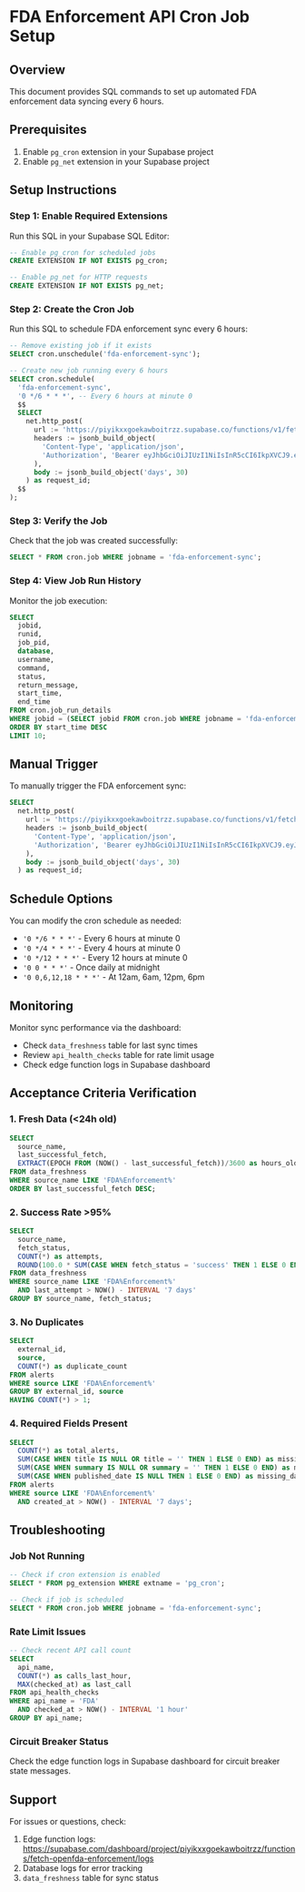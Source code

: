 # FDA Enforcement API Cron Job Setup

## Overview
This document provides SQL commands to set up automated FDA enforcement data syncing every 6 hours.

## Prerequisites
1. Enable `pg_cron` extension in your Supabase project
2. Enable `pg_net` extension in your Supabase project

## Setup Instructions

### Step 1: Enable Required Extensions
Run this SQL in your Supabase SQL Editor:

```sql
-- Enable pg_cron for scheduled jobs
CREATE EXTENSION IF NOT EXISTS pg_cron;

-- Enable pg_net for HTTP requests
CREATE EXTENSION IF NOT EXISTS pg_net;
```

### Step 2: Create the Cron Job
Run this SQL to schedule FDA enforcement sync every 6 hours:

```sql
-- Remove existing job if it exists
SELECT cron.unschedule('fda-enforcement-sync');

-- Create new job running every 6 hours
SELECT cron.schedule(
  'fda-enforcement-sync',
  '0 */6 * * *', -- Every 6 hours at minute 0
  $$
  SELECT
    net.http_post(
      url := 'https://piyikxxgoekawboitrzz.supabase.co/functions/v1/fetch-openfda-enforcement',
      headers := jsonb_build_object(
        'Content-Type', 'application/json',
        'Authorization', 'Bearer eyJhbGciOiJIUzI1NiIsInR5cCI6IkpXVCJ9.eyJpc3MiOiJzdXBhYmFzZSIsInJlZiI6InBpeWlreHhnb2VrYXdib2l0cnp6Iiwicm9sZSI6ImFub24iLCJpYXQiOjE3NTI5MDM2MjUsImV4cCI6MjA2ODQ3OTYyNX0.YfgCG-BorBSfyXk4MdIxko9AHT4-ef0MfO24rCpjy94'
      ),
      body := jsonb_build_object('days', 30)
    ) as request_id;
  $$
);
```

### Step 3: Verify the Job
Check that the job was created successfully:

```sql
SELECT * FROM cron.job WHERE jobname = 'fda-enforcement-sync';
```

### Step 4: View Job Run History
Monitor the job execution:

```sql
SELECT 
  jobid,
  runid,
  job_pid,
  database,
  username,
  command,
  status,
  return_message,
  start_time,
  end_time
FROM cron.job_run_details 
WHERE jobid = (SELECT jobid FROM cron.job WHERE jobname = 'fda-enforcement-sync')
ORDER BY start_time DESC
LIMIT 10;
```

## Manual Trigger
To manually trigger the FDA enforcement sync:

```sql
SELECT
  net.http_post(
    url := 'https://piyikxxgoekawboitrzz.supabase.co/functions/v1/fetch-openfda-enforcement',
    headers := jsonb_build_object(
      'Content-Type', 'application/json',
      'Authorization', 'Bearer eyJhbGciOiJIUzI1NiIsInR5cCI6IkpXVCJ9.eyJpc3MiOiJzdXBhYmFzZSIsInJlZiI6InBpeWlreHhnb2VrYXdib2l0cnp6Iiwicm9sZSI6ImFub24iLCJpYXQiOjE3NTI5MDM2MjUsImV4cCI6MjA2ODQ3OTYyNX0.YfgCG-BorBSfyXk4MdIxko9AHT4-ef0MfO24rCpjy94'
    ),
    body := jsonb_build_object('days', 30)
  ) as request_id;
```

## Schedule Options
You can modify the cron schedule as needed:
- `'0 */6 * * *'` - Every 6 hours at minute 0
- `'0 */4 * * *'` - Every 4 hours at minute 0
- `'0 */12 * * *'` - Every 12 hours at minute 0
- `'0 0 * * *'` - Once daily at midnight
- `'0 0,6,12,18 * * *'` - At 12am, 6am, 12pm, 6pm

## Monitoring
Monitor sync performance via the dashboard:
- Check `data_freshness` table for last sync times
- Review `api_health_checks` table for rate limit usage
- Check edge function logs in Supabase dashboard

## Acceptance Criteria Verification

### 1. Fresh Data (<24h old)
```sql
SELECT 
  source_name,
  last_successful_fetch,
  EXTRACT(EPOCH FROM (NOW() - last_successful_fetch))/3600 as hours_old
FROM data_freshness
WHERE source_name LIKE 'FDA%Enforcement%'
ORDER BY last_successful_fetch DESC;
```

### 2. Success Rate >95%
```sql
SELECT 
  source_name,
  fetch_status,
  COUNT(*) as attempts,
  ROUND(100.0 * SUM(CASE WHEN fetch_status = 'success' THEN 1 ELSE 0 END) / COUNT(*), 2) as success_rate
FROM data_freshness
WHERE source_name LIKE 'FDA%Enforcement%'
  AND last_attempt > NOW() - INTERVAL '7 days'
GROUP BY source_name, fetch_status;
```

### 3. No Duplicates
```sql
SELECT 
  external_id,
  source,
  COUNT(*) as duplicate_count
FROM alerts
WHERE source LIKE 'FDA%Enforcement%'
GROUP BY external_id, source
HAVING COUNT(*) > 1;
```

### 4. Required Fields Present
```sql
SELECT 
  COUNT(*) as total_alerts,
  SUM(CASE WHEN title IS NULL OR title = '' THEN 1 ELSE 0 END) as missing_title,
  SUM(CASE WHEN summary IS NULL OR summary = '' THEN 1 ELSE 0 END) as missing_summary,
  SUM(CASE WHEN published_date IS NULL THEN 1 ELSE 0 END) as missing_date
FROM alerts
WHERE source LIKE 'FDA%Enforcement%'
  AND created_at > NOW() - INTERVAL '7 days';
```

## Troubleshooting

### Job Not Running
```sql
-- Check if cron extension is enabled
SELECT * FROM pg_extension WHERE extname = 'pg_cron';

-- Check if job is scheduled
SELECT * FROM cron.job WHERE jobname = 'fda-enforcement-sync';
```

### Rate Limit Issues
```sql
-- Check recent API call count
SELECT 
  api_name,
  COUNT(*) as calls_last_hour,
  MAX(checked_at) as last_call
FROM api_health_checks
WHERE api_name = 'FDA'
  AND checked_at > NOW() - INTERVAL '1 hour'
GROUP BY api_name;
```

### Circuit Breaker Status
Check the edge function logs in Supabase dashboard for circuit breaker state messages.

## Support
For issues or questions, check:
1. Edge function logs: https://supabase.com/dashboard/project/piyikxxgoekawboitrzz/functions/fetch-openfda-enforcement/logs
2. Database logs for error tracking
3. `data_freshness` table for sync status
